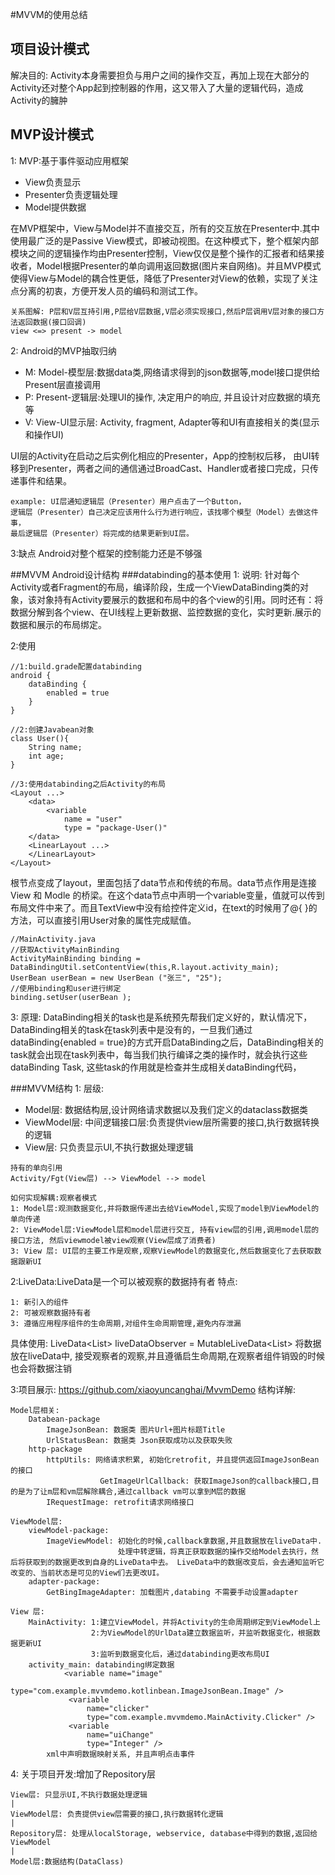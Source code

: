 #MVVM的使用总结


## 项目设计模式
解决目的:
Activity本身需要担负与用户之间的操作交互，再加上现在大部分的Activity还对整个App起到控制器的作用，这又带入了大量的逻辑代码，造成Activity的臃肿

## MVP设计模式
1: MVP:基于事件驱动应用框架
- View负责显示
- Presenter负责逻辑处理
- Model提供数据

在MVP框架中，View与Model并不直接交互，所有的交互放在Presenter中.其中使用最广泛的是Passive View模式，即被动视图。在这种模式下，整个框架内部模块之间的逻辑操作均由Presenter控制，View仅仅是整个操作的汇报者和结果接收者，Model根据Presenter的单向调用返回数据(图片来自网络)。并且MVP模式使得View与Model的耦合性更低，降低了Presenter对View的依赖，实现了关注点分离的初衷，方便开发人员的编码和测试工作。
```
关系图解: P层和V层互持引用,P层给V层数据,V层必须实现接口,然后P层调用V层对象的接口方法返回数据(接口回调)
view <=> present -> model
```
2: Android的MVP抽取归纳
- M: Model-模型层:数据data类,网络请求得到的json数据等,model接口提供给Present层直接调用
- P: Present-逻辑层:处理UI的操作, 决定用户的响应, 并且设计对应数据的填充等
- V: View-UI显示层: Activity, fragment, Adapter等和UI有直接相关的类(显示和操作UI)

UI层的Activity在启动之后实例化相应的Presenter，App的控制权后移，
由UI转移到Presenter，两者之间的通信通过BroadCast、Handler或者接口完成，只传递事件和结果。
```
example: UI层通知逻辑层（Presenter）用户点击了一个Button，
逻辑层（Presenter）自己决定应该用什么行为进行响应，该找哪个模型（Model）去做这件事，
最后逻辑层（Presenter）将完成的结果更新到UI层。
```

3:缺点
Android对整个框架的控制能力还是不够强

##MVVM Android设计结构
###databinding的基本使用
1: 说明:
针对每个Activity或者Fragment的布局，编译阶段，生成一个ViewDataBinding类的对象，该对象持有Activity要展示的数据和布局中的各个view的引用。同时还有：将数据分解到各个view、在UI线程上更新数据、监控数据的变化，实时更新.展示的数据和展示的布局绑定。

2:使用
```
//1:build.grade配置databinding
android {
    dataBinding {
	    enabled = true
 	}
}
```

```
//2:创建Javabean对象
class User(){
	String name;
	int age;
}
```

```
//3:使用databinding之后Activity的布局
<Layout ...>
	<data>
		<variable
			name = "user"
			type = "package-User()"
	</data>
	<LinearLayout ...>
	</LinearLayout>
</Layout>
```
根节点变成了layout，里面包括了data节点和传统的布局。data节点作用是连接 View 和 Modle 的桥梁。在这个data节点中声明一个variable变量，值就可以传到布局文件中来了。而且TextView中没有给控件定义id，在text的时候用了@{ }的方法，可以直接引用User对象的属性完成赋值。

```
//MainActivity.java
//获取ActivityMainBinding
ActivityMainBinding binding = DataBindingUtil.setContentView(this,R.layout.activity_main);
UserBean userBean = new UserBean ("张三", "25");
//使用binding和user进行绑定
binding.setUser(userBean );
```

3: 原理:
DataBinding相关的task也是系统预先帮我们定义好的，默认情况下，DataBinding相关的task在task列表中是没有的，一旦我们通过 dataBinding{enabled = true}的方式开启DataBinding之后，DataBinding相关的task就会出现在task列表中，每当我们执行编译之类的操作时，就会执行这些dataBinding Task, 这些task的作用就是检查并生成相关dataBinding代码，

###MVVM结构
1: 层级:
- Model层: 数据结构层,设计网络请求数据以及我们定义的dataclass数据类
- ViewModel层: 中间逻辑接口层:负责提供view层所需要的接口,执行数据转换的逻辑
- View层: 只负责显示UI,不执行数据处理逻辑

```
持有的单向引用
Activity/Fgt(View层) --> ViewModel --> model
```
```
如何实现解耦:观察者模式
1: Model层:观测数据变化,并将数据传递出去给ViewModel,实现了model到ViewModel的单向传递
2: ViewModel层:ViewModel层和model层进行交互, 持有view层的引用,调用model层的接口方法, 然后viewmodel被view观察(View层成了消费者)
3: View 层: UI层的主要工作是观察,观察ViewModel的数据变化,然后数据变化了去获取数据跟新UI
```

2:LiveData:LiveData是一个可以被观察的数据持有者
特点:
```
1: 新引入的组件
2: 可被观察数据持有者
3: 遵循应用程序组件的生命周期,对组件生命周期管理,避免内存泄漏
```
具体使用:
LiveData<List<Date>> liveDataObserver = MutableLiveData<List<Data>>
将数据放在liveData中, 接受观察者的观察,并且遵循启生命周期,在观察者组件销毁的时候也会将数据注销

3:项目展示:
https://github.com/xiaoyuncanghai/MvvmDemo
结构详解:
```
Model层相关:
	Databean-package
		ImageJsonBean: 数据类 图片Url+图片标题Title
		UrlStatusBean: 数据类 Json获取成功以及获取失败
    http-package
		httpUtils: 网络请求积累, 初始化retrofit, 并且提供返回ImageJsonBean的接口
					GetImageUrlCallback: 获取ImageJson的callback接口,目的是为了让m层和vm层解除耦合,通过callback vm可以拿到M层的数据
		IRequestImage: retrofit请求网络接口

ViewModel层:
	viewModel-package:
		ImageViewModel: 初始化的时候,callback拿数据,并且数据放在liveData中.
						处理中转逻辑，将真正获取数据的操作交给Model去执行，然后将获取到的数据更改到自身的LiveData中去。 LiveData中的数据改变后，会去通知监听它改变的、当前状态是可见的View们去更改UI。
	adapter-package:
		GetBingImageAdapter: 加载图片,databing 不需要手动设置adapter

View 层:
	MainActivity: 1:建立ViewModel，并将Activity的生命周期绑定到ViewModel上
				  2:为ViewModel的UrlData建立数据监听，并监听数据变化，根据数据更新UI
				  3:监听到数据变化后，通过databinding更改布局UI
	activity_main: databinding绑定数据
       	 	<variable name="image"
					type="com.example.mvvmdemo.kotlinbean.ImageJsonBean.Image" />
       		 <variable
       		     name="clicker"
       		     type="com.example.mvvmdemo.MainActivity.Clicker" />
       		 <variable
       		     name="uiChange"
       		     type="Integer" />
		xml中声明数据映射关系, 并且声明点击事件
```

4: 关于项目开发:增加了Repository层
```
View层: 只显示UI,不执行数据处理逻辑
|
ViewModel层: 负责提供view层需要的接口,执行数据转化逻辑
|
Repository层: 处理从localStorage, webservice, database中得到的数据,返回给ViewModel
|
Model层:数据结构(DataClass)
```

